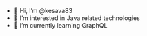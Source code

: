 - 👋 Hi, I’m @kesava83
- 👀 I’m interested in Java related technologies
- 🌱 I’m currently learning GraphQL


<!---
kesava83/kesava83 is a ✨ special ✨ repository because its `README.md` (this file) appears on your GitHub profile.
You can click the Preview link to take a look at your changes.
--->
